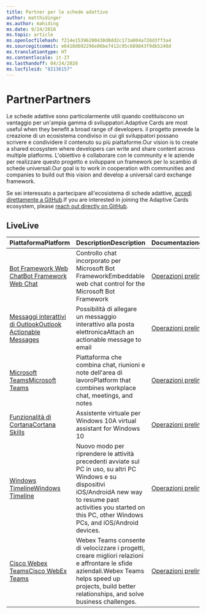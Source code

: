 ```yaml
---
title: Partner per le schede adattive
author: matthidinger
ms.author: mahiding
ms.date: 9/24/2018
ms.topic: article
ms.openlocfilehash: f214e15396200438d8dd2c173a004a728d3ff3a4
ms.sourcegitcommit: e6418d692296e06be7412c95c689843f9db5240d
ms.translationtype: HT
ms.contentlocale: it-IT
ms.lasthandoff: 04/24/2020
ms.locfileid: "82136157"
---
```

# <a name="partners"></a><span data-ttu-id="b8b73-102">Partner</span><span class="sxs-lookup"><span data-stu-id="b8b73-102">Partners</span></span> 

<span data-ttu-id="b8b73-103">Le schede adattive sono particolarmente utili quando costituiscono un vantaggio per un'ampia gamma di sviluppatori.</span><span class="sxs-lookup"><span data-stu-id="b8b73-103">Adaptive Cards are most useful when they benefit a broad range of developers.</span></span> <span data-ttu-id="b8b73-104">il progetto prevede la creazione di un ecosistema condiviso in cui gli sviluppatori possano scrivere e condividere il contenuto su più piattaforme.</span><span class="sxs-lookup"><span data-stu-id="b8b73-104">Our vision is to create a shared ecosystem where developers can write and share content across multiple platforms.</span></span> <span data-ttu-id="b8b73-105">L'obiettivo è collaborare con le community e le aziende per realizzare questo progetto e sviluppare un framework per lo scambio di schede universali.</span><span class="sxs-lookup"><span data-stu-id="b8b73-105">Our goal is to work in cooperation with communities and companies to build out this vision and develop a universal card exchange framework.</span></span>

<span data-ttu-id="b8b73-106">Se sei interessato a partecipare all'ecosistema di schede adattive, [accedi direttamente a GitHub](https://github.com/Microsoft/AdaptiveCards).</span><span class="sxs-lookup"><span data-stu-id="b8b73-106">If you are interested in joining the Adaptive Cards ecosystem, please [reach out directly on GitHub](https://github.com/Microsoft/AdaptiveCards).</span></span>

## <a name="live"></a><span data-ttu-id="b8b73-107">Live</span><span class="sxs-lookup"><span data-stu-id="b8b73-107">Live</span></span>

<span data-ttu-id="b8b73-108">Piattaforma</span><span class="sxs-lookup"><span data-stu-id="b8b73-108">Platform</span></span> | <span data-ttu-id="b8b73-109">Description</span><span class="sxs-lookup"><span data-stu-id="b8b73-109">Description</span></span> | <span data-ttu-id="b8b73-110">Documentazione</span><span class="sxs-lookup"><span data-stu-id="b8b73-110">Documentation</span></span> | <span data-ttu-id="b8b73-111">Version</span><span class="sxs-lookup"><span data-stu-id="b8b73-111">Version</span></span>
---------|-------------|---------------|---------
[<span data-ttu-id="b8b73-112">Bot Framework Web Chat</span><span class="sxs-lookup"><span data-stu-id="b8b73-112">Bot Framework Web Chat</span></span>](https://github.com/Microsoft/BotFramework-WebChat)  | <span data-ttu-id="b8b73-113">Controllo chat incorporato per Microsoft Bot Framework</span><span class="sxs-lookup"><span data-stu-id="b8b73-113">Embeddable web chat control for the Microsoft Bot Framework</span></span> | [<span data-ttu-id="b8b73-114">Operazioni preliminari</span><span class="sxs-lookup"><span data-stu-id="b8b73-114">Get Started</span></span>](https://docs.microsoft.com/adaptive-cards/get-started/bots) | <span data-ttu-id="b8b73-115">1.2.3 (Web Chat 4.7.1)</span><span class="sxs-lookup"><span data-stu-id="b8b73-115">1.2.3 (Web Chat 4.7.1)</span></span>
[<span data-ttu-id="b8b73-116">Messaggi interattivi di Outlook</span><span class="sxs-lookup"><span data-stu-id="b8b73-116">Outlook Actionable Messages</span></span>](https://docs.microsoft.com/outlook/actionable-messages/)  | <span data-ttu-id="b8b73-117">Possibilità di allegare un messaggio interattivo alla posta elettronica</span><span class="sxs-lookup"><span data-stu-id="b8b73-117">Attach an actionable message to email</span></span> | [<span data-ttu-id="b8b73-118">Operazioni preliminari</span><span class="sxs-lookup"><span data-stu-id="b8b73-118">Get Started</span></span>](https://docs.microsoft.com/outlook/actionable-messages/) | <span data-ttu-id="b8b73-119">1.0</span><span class="sxs-lookup"><span data-stu-id="b8b73-119">1.0</span></span>
[<span data-ttu-id="b8b73-120">Microsoft Teams</span><span class="sxs-lookup"><span data-stu-id="b8b73-120">Microsoft Teams</span></span>](https://products.office.com/microsoft-teams/group-chat-software) | <span data-ttu-id="b8b73-121">Piattaforma che combina chat, riunioni e note dell'area di lavoro</span><span class="sxs-lookup"><span data-stu-id="b8b73-121">Platform that combines workplace chat, meetings, and notes</span></span> | [<span data-ttu-id="b8b73-122">Operazioni preliminari</span><span class="sxs-lookup"><span data-stu-id="b8b73-122">Get Started</span></span>](https://docs.microsoft.com/microsoftteams/platform/concepts/cards/cards-reference#adaptive-card) | <span data-ttu-id="b8b73-123">1.2</span><span class="sxs-lookup"><span data-stu-id="b8b73-123">1.2</span></span>
[<span data-ttu-id="b8b73-124">Funzionalità di Cortana</span><span class="sxs-lookup"><span data-stu-id="b8b73-124">Cortana Skills</span></span>](https://docs.microsoft.com/cortana/skills/adaptive-cards) | <span data-ttu-id="b8b73-125">Assistente virtuale per Windows 10</span><span class="sxs-lookup"><span data-stu-id="b8b73-125">A virtual assistant for Windows 10</span></span> | [<span data-ttu-id="b8b73-126">Operazioni preliminari</span><span class="sxs-lookup"><span data-stu-id="b8b73-126">Get Started</span></span>](https://docs.microsoft.com/adaptive-cards/get-started/bots) | <span data-ttu-id="b8b73-127">1.0</span><span class="sxs-lookup"><span data-stu-id="b8b73-127">1.0</span></span>
[<span data-ttu-id="b8b73-128">Windows Timeline</span><span class="sxs-lookup"><span data-stu-id="b8b73-128">Windows Timeline</span></span>](https://blogs.windows.com/windowsexperience/2017/12/19/announcing-windows-10-insider-preview-build-17063-pc/) | <span data-ttu-id="b8b73-129">Nuovo modo per riprendere le attività precedenti avviate sul PC in uso, su altri PC Windows e su dispositivi iOS/Android</span><span class="sxs-lookup"><span data-stu-id="b8b73-129">A new way to resume past activities you started on this PC, other Windows PCs, and iOS/Android devices.</span></span> | [<span data-ttu-id="b8b73-130">Operazioni preliminari</span><span class="sxs-lookup"><span data-stu-id="b8b73-130">Get Started</span></span>](https://docs.microsoft.com/adaptive-cards/get-started/windows) | <span data-ttu-id="b8b73-131">1.0</span><span class="sxs-lookup"><span data-stu-id="b8b73-131">1.0</span></span>
[<span data-ttu-id="b8b73-132">Cisco Webex Teams</span><span class="sxs-lookup"><span data-stu-id="b8b73-132">Cisco WebEx Teams</span></span>](https://www.webex.com/team-collaboration.html) | <span data-ttu-id="b8b73-133">Webex Teams consente di velocizzare i progetti, creare migliori relazioni e affrontare le sfide aziendali.</span><span class="sxs-lookup"><span data-stu-id="b8b73-133">Webex Teams helps speed up projects, build better relationships, and solve business challenges.</span></span> | [<span data-ttu-id="b8b73-134">Operazioni preliminari</span><span class="sxs-lookup"><span data-stu-id="b8b73-134">Get Started</span></span>](https://developer.webex.com/docs/api/guides/cards) | <span data-ttu-id="b8b73-135">1.2</span><span class="sxs-lookup"><span data-stu-id="b8b73-135">1.2</span></span>
